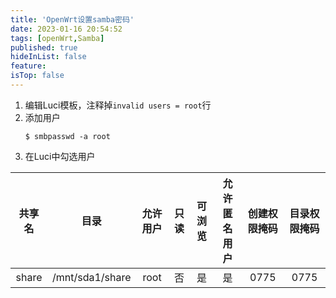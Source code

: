 ```yaml
---
title: 'OpenWrt设置samba密码'
date: 2023-01-16 20:54:52
tags: [openWrt,Samba]
published: true
hideInList: false
feature: 
isTop: false
---
```

1. 编辑Luci模板，注释掉`invalid users = root`行
2. 添加用户
    ```shell
    $ smbpasswd -a root
    ```
3. 在Luci中勾选用户

|共享名|目录|允许用户|只读|可浏览|允许匿名用户|创建权限掩码|目录权限掩码|
|:---:|:---:|:---:|:---:|:---:|:---:|:---:|:---:|
|share|/mnt/sda1/share|root|否|是|是|0775|0775|